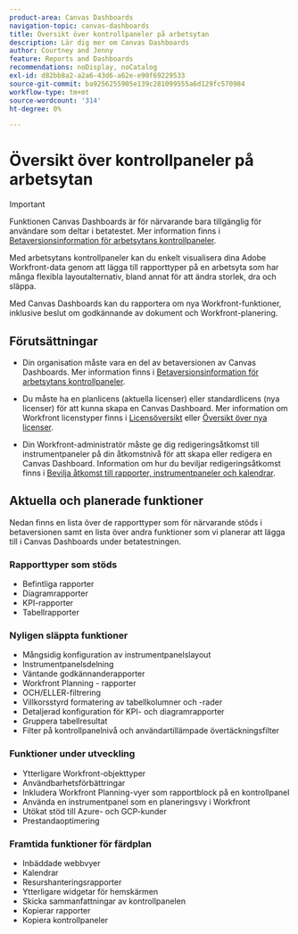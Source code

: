 ```yaml
---
product-area: Canvas Dashboards
navigation-topic: canvas-dashboards
title: Översikt över kontrollpaneler på arbetsytan
description: Lär dig mer om Canvas Dashboards
author: Courtney and Jenny
feature: Reports and Dashboards
recommendations: noDisplay, noCatalog
exl-id: d82bb8a2-a2a6-43d6-a62e-e90f69229533
source-git-commit: ba9256255905e139c281099555a6d129fc570984
workflow-type: tm+mt
source-wordcount: '314'
ht-degree: 0%

---
```


# Översikt över kontrollpaneler på arbetsytan

>[!IMPORTANT]
>
>Funktionen Canvas Dashboards är för närvarande bara tillgänglig för användare som deltar i betatestet. Mer information finns i [Betaversionsinformation för arbetsytans kontrollpaneler](/help/quicksilver/product-announcements/betas/canvas-dashboards-beta/canvas-dashboards-beta-information.md).

Med arbetsytans kontrollpaneler kan du enkelt visualisera dina Adobe Workfront-data genom att lägga till rapporttyper på en arbetsyta som har många flexibla layoutalternativ, bland annat för att ändra storlek, dra och släppa.

Med Canvas Dashboards kan du rapportera om nya Workfront-funktioner, inklusive beslut om godkännande av dokument och Workfront-planering.


## Förutsättningar

* Din organisation måste vara en del av betaversionen av Canvas Dashboards. Mer information finns i [Betaversionsinformation för arbetsytans kontrollpaneler](/help/quicksilver/product-announcements/betas/canvas-dashboards-beta/canvas-dashboards-beta-information.md).

* Du måste ha en planlicens (aktuella licenser) eller standardlicens (nya licenser) för att kunna skapa en Canvas Dashboard. Mer information om Workfront licenstyper finns i [Licensöversikt](/help/quicksilver/administration-and-setup/add-users/access-levels-and-object-permissions/wf-licenses.md) eller [Översikt över nya licenser](/help/quicksilver/administration-and-setup/add-users/how-access-levels-work/licenses-overview.md).

* Din Workfront-administratör måste ge dig redigeringsåtkomst till instrumentpaneler på din åtkomstnivå för att skapa eller redigera en Canvas Dashboard. Information om hur du beviljar redigeringsåtkomst finns i [Bevilja åtkomst till rapporter, instrumentpaneler och kalendrar](/help/quicksilver/administration-and-setup/add-users/configure-and-grant-access/grant-access-reports-dashboards-calendars.md).

## Aktuella och planerade funktioner

Nedan finns en lista över de rapporttyper som för närvarande stöds i betaversionen samt en lista över andra funktioner som vi planerar att lägga till i Canvas Dashboards under betatestningen.

### Rapporttyper som stöds

* Befintliga rapporter
* Diagramrapporter
* KPI-rapporter
* Tabellrapporter

### Nyligen släppta funktioner

* Mångsidig konfiguration av instrumentpanelslayout
* Instrumentpanelsdelning
* Väntande godkännanderapporter
* Workfront Planning - rapporter
* OCH/ELLER-filtrering
* Villkorsstyrd formatering av tabellkolumner och -rader
* Detaljerad konfiguration för KPI- och diagramrapporter
* Gruppera tabellresultat
* Filter på kontrollpanelnivå och användartillämpade övertäckningsfilter


### Funktioner under utveckling

* Ytterligare Workfront-objekttyper
* Användbarhetsförbättringar
* Inkludera Workfront Planning-vyer som rapportblock på en kontrollpanel
* Använda en instrumentpanel som en planeringsvy i Workfront
* Utökat stöd till Azure- och GCP-kunder
* Prestandaoptimering

### Framtida funktioner för färdplan

* Inbäddade webbvyer
* Kalendrar
* Resurshanteringsrapporter
* Ytterligare widgetar för hemskärmen
* Skicka sammanfattningar av kontrollpanelen
* Kopierar rapporter
* Kopiera kontrollpaneler


